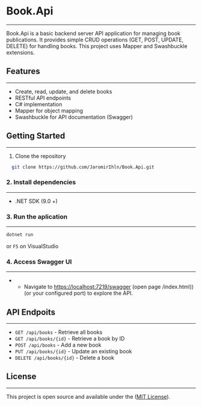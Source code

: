 # Book.Api
***
Book.Api is a basic backend server API application for managing book publications.
It provides simple CRUD operations (GET, POST, UPDATE, DELETE) for handling books.
This project uses Mapper and Swashbuckle extensions.
## Features
---
* Create, read, update, and delete books
* RESTful API endpoints
* C# implementation
* Mapper for object mapping
* Swashbuckle for API documentation (Swagger)
## Getting Started
---
1. Clone the repository
```bash
  git clone https://github.com/JaromirIhln/Book.Api.git
```
### 2. Install dependencies
---
 * .NET SDK (9.0 +)
### 3. Run the aplication
---
   ```bash
   dotnet run
   ```
   or `F5` on VisualStudio
### 4. Access Swagger UI
---
 *  * Navigate to <https://localhost:7219/swagger> (open page /index.html))
    (or your configured port) to explore the API.
## API Endpoits
---
  * `GET /api/books` - Retrieve all books
  * `GET /api/books/{id}` - Retrieve a book by ID
  * `POST /api/books` - Add a new book
  * `PUT /api/books/{id}` - Update an existing book
  * `DELETE /api/books/{id}` - Delete a book
## License
---
This project is open source and available under the ([MIT License](https://opensource.org/licenses/MIT)).
